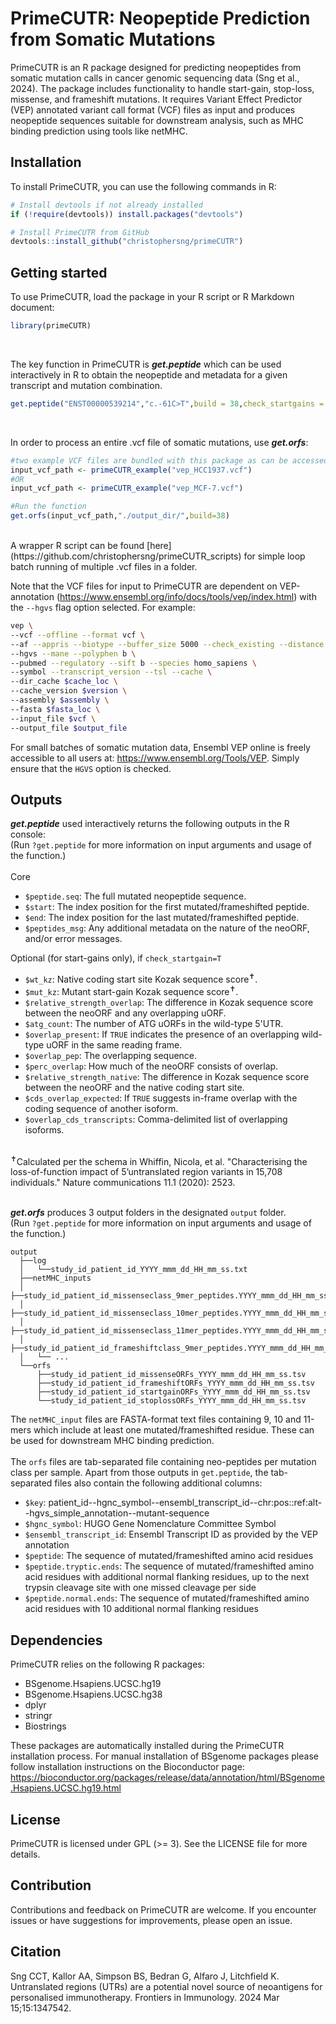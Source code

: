 # PrimeCUTR: Neopeptide Prediction from Somatic Mutations
PrimeCUTR is an R package designed for predicting neopeptides from somatic mutation calls in cancer genomic sequencing data (Sng et al., 2024). The package includes functionality to handle start-gain, stop-loss, missense, and frameshift mutations. It requires Variant Effect Predictor (VEP) annotated variant call format (VCF) files as input and produces neopeptide sequences suitable for downstream analysis, such as MHC binding prediction using tools like netMHC.

## Installation
To install PrimeCUTR, you can use the following commands in R:

```R
# Install devtools if not already installed
if (!require(devtools)) install.packages("devtools")

# Install PrimeCUTR from GitHub
devtools::install_github("christophersng/primeCUTR")
```

## Getting started
To use PrimeCUTR, load the package in your R script or R Markdown document:

```R
library(primeCUTR)
```
<br>

The key function in PrimeCUTR is **_get.peptide_** which can be used interactively in R to obtain the neopeptide and metadata for a given transcript and mutation combination. 

```R
get.peptide("ENST00000539214","c.-61C>T",build = 38,check_startgains = TRUE)
```
<br>

In order to process an entire .vcf file of somatic mutations, use **_get.orfs_**:

```R
#two example VCF files are bundled with this package as can be accessed like so:
input_vcf_path <- primeCUTR_example("vep_HCC1937.vcf")
#OR
input_vcf_path <- primeCUTR_example("vep_MCF-7.vcf")

#Run the function
get.orfs(input_vcf_path,"./output_dir/",build=38)
```
<br>
A wrapper R script can be found [here](https://github.com/christophersng/primeCUTR_scripts) for simple loop batch running of multiple .vcf files in a folder.

Note that the VCF files for input to PrimeCUTR are dependent on VEP-annotation 
(https://www.ensembl.org/info/docs/tools/vep/index.html) with the `--hgvs` flag option selected. For example:

```Bash
vep \
--vcf --offline --format vcf \
--af --appris --biotype --buffer_size 5000 --check_existing --distance 5000 \
--hgvs --mane --polyphen b \
--pubmed --regulatory --sift b --species homo_sapiens \
--symbol --transcript_version --tsl --cache \
--dir_cache $cache_loc \
--cache_version $version \
--assembly $assembly \
--fasta $fasta_loc \
--input_file $vcf \
--output_file $output_file
```

For small batches of somatic mutation data, Ensembl VEP online is freely accessible to all users at: https://www.ensembl.org/Tools/VEP.
Simply ensure that the `HGVS` option is checked.

## Outputs
**_get.peptide_** used interactively returns the following outputs in the R console:<br>
(Run `?get.peptide` for more information on input arguments and usage of the function.)<br>
<br>
Core

 * `$peptide.seq`: The full mutated neopeptide sequence.
 * `$start`: The index position for the first mutated/frameshifted peptide.
 * `$end`: The index position for the last mutated/frameshifted peptide.
 * `$peptides_msg`: Any additional metadata on the nature of the neoORF, and/or error messages.

Optional (for start-gains only), if `check_startgain=T`

 * `$wt_kz`: Native coding start site Kozak sequence score<sup>✝</sup>.
 * `$mut_kz`: Mutant start-gain Kozak sequence score<sup>✝</sup>.
 * `$relative_strength_overlap`: The difference in Kozak sequence score between the neoORF and any overlapping uORF.
 * `$atg_count`: The number of ATG uORFs in the wild-type 5'UTR.
 * `$overlap_present`: If `TRUE` indicates the presence of an overlapping wild-type uORF in the same reading frame.
 * `$overlap_pep`: The overlapping sequence.
 * `$perc_overlap`: How much of the neoORF consists of overlap.
 * `$relative_strength_native`: The difference in Kozak sequence score between the neoORF and the native coding start site.
 * `$cds_overlap_expected`:  If `TRUE` suggests in-frame overlap with the coding sequence of another isoform.
 * `$overlap_cds_transcripts`: Comma-delimited list of overlapping isoforms.

<br>
<sup>✝</sup>Calculated per the schema in Whiffin, Nicola, et al. "Characterising the loss-of-function impact of 5’untranslated region variants in 15,708 individuals." Nature communications 11.1 (2020): 2523.
<br>
<br>

**_get.orfs_** produces 3 output folders in the designated `output` folder.<br>
(Run `?get.peptide` for more information on input arguments and usage of the function.)

```
output
  ├──log
  │   └──study_id_patient_id_YYYY_mmm_dd_HH_mm_ss.txt
  ├──netMHC_inputs
  │   ├──study_id_patient_id_missenseclass_9mer_peptides.YYYY_mmm_dd_HH_mm_ss.txt
  │   ├──study_id_patient_id_missenseclass_10mer_peptides.YYYY_mmm_dd_HH_mm_ss.txt
  │   ├──study_id_patient_id_missenseclass_11mer_peptides.YYYY_mmm_dd_HH_mm_ss.txt
  │   ├──study_id_patient_id_frameshiftclass_9mer_peptides.YYYY_mmm_dd_HH_mm_ss.txt
  │   └── ...
  └──orfs
      ├──study_id_patient_id_missenseORFs_YYYY_mmm_dd_HH_mm_ss.tsv
      ├──study_id_patient_id_frameshiftORFs_YYYY_mmm_dd_HH_mm_ss.tsv
      ├──study_id_patient_id_startgainORFs_YYYY_mmm_dd_HH_mm_ss.tsv
      └──study_id_patient_id_stoplossORFs_YYYY_mmm_dd_HH_mm_ss.tsv
```

The `netMHC_input` files are FASTA-format text files containing 9, 10 and 11-mers which include at least one mutated/frameshifted residue. 
These can be used for downstream MHC binding prediction. 
<br><br>
The `orfs` files are tab-separated file containing neo-peptides per mutation class per sample. Apart from those outputs in `get.peptide`,
the tab-separated files also contain the following additional columns:

 * `$key`: patient_id--hgnc_symbol--ensembl_transcript_id--chr:pos::ref:alt--hgvs_simple_annotation--mutant-sequence
 * `$hgnc_symbol`: HUGO Gene Nomenclature Committee Symbol
 * `$ensembl_transcript_id`: Ensembl Transcript ID as provided by the VEP annotation
 * `$peptide`: The sequence of mutated/frameshifted amino acid residues
 * `$peptide.tryptic.ends`: The sequence of mutated/frameshifted amino acid residues with additional normal flanking residues, up to the next trypsin cleavage site with one missed cleavage per side
 * `$peptide.normal.ends`: The sequence of mutated/frameshifted amino acid residues with 10 additional normal flanking residues

## Dependencies
PrimeCUTR relies on the following R packages:

 * BSgenome.Hsapiens.UCSC.hg19
 * BSgenome.Hsapiens.UCSC.hg38
 * dplyr
 * stringr
 * Biostrings

These packages are automatically installed during the PrimeCUTR installation process.
For manual installation of BSgenome packages please follow installation instructions
on the Bioconductor page: https://bioconductor.org/packages/release/data/annotation/html/BSgenome.Hsapiens.UCSC.hg19.html

## License
PrimeCUTR is licensed under GPL (>= 3). See the LICENSE file for more details.

## Contribution
Contributions and feedback on PrimeCUTR are welcome. If you encounter issues or have suggestions for improvements, please open an issue.

## Citation
Sng CCT, Kallor AA, Simpson BS, Bedran G, Alfaro J, Litchfield K. Untranslated regions (UTRs) are a potential novel source of neoantigens for personalised immunotherapy. Frontiers in Immunology. 2024 Mar 15;15:1347542.
